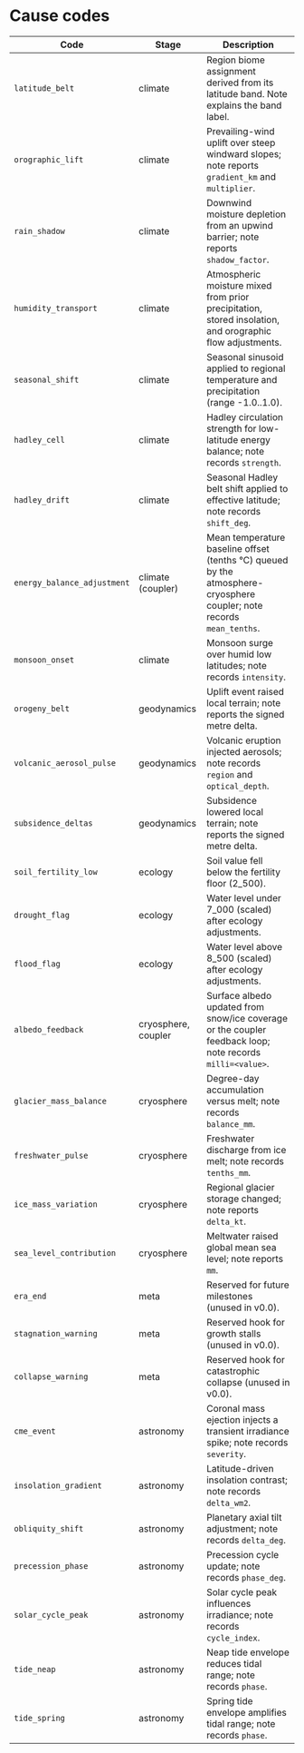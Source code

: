 # Cause codes

| Code | Stage | Description |
| ---- | ----- | ----------- |
| `latitude_belt` | climate | Region biome assignment derived from its latitude band. Note explains the band label. |
| `orographic_lift` | climate | Prevailing-wind uplift over steep windward slopes; note reports `gradient_km` and `multiplier`. |
| `rain_shadow` | climate | Downwind moisture depletion from an upwind barrier; note reports `shadow_factor`. |
| `humidity_transport` | climate | Atmospheric moisture mixed from prior precipitation, stored insolation, and orographic flow adjustments. |
| `seasonal_shift` | climate | Seasonal sinusoid applied to regional temperature and precipitation (range -1.0..1.0). |
| `hadley_cell` | climate | Hadley circulation strength for low-latitude energy balance; note records `strength`. |
| `hadley_drift` | climate | Seasonal Hadley belt shift applied to effective latitude; note records `shift_deg`. |
| `energy_balance_adjustment` | climate (coupler) | Mean temperature baseline offset (tenths °C) queued by the atmosphere-cryosphere coupler; note records `mean_tenths`. |
| `monsoon_onset` | climate | Monsoon surge over humid low latitudes; note records `intensity`. |
| `orogeny_belt` | geodynamics | Uplift event raised local terrain; note reports the signed metre delta. |
| `volcanic_aerosol_pulse` | geodynamics | Volcanic eruption injected aerosols; note records `region` and `optical_depth`. |
| `subsidence_deltas` | geodynamics | Subsidence lowered local terrain; note reports the signed metre delta. |
| `soil_fertility_low` | ecology | Soil value fell below the fertility floor (2_500). |
| `drought_flag` | ecology | Water level under 7_000 (scaled) after ecology adjustments. |
| `flood_flag` | ecology | Water level above 8_500 (scaled) after ecology adjustments. |
| `albedo_feedback` | cryosphere, coupler | Surface albedo updated from snow/ice coverage or the coupler feedback loop; note records `milli=<value>`. |
| `glacier_mass_balance` | cryosphere | Degree-day accumulation versus melt; note records `balance_mm`. |
| `freshwater_pulse` | cryosphere | Freshwater discharge from ice melt; note records `tenths_mm`. |
| `ice_mass_variation` | cryosphere | Regional glacier storage changed; note reports `delta_kt`. |
| `sea_level_contribution` | cryosphere | Meltwater raised global mean sea level; note reports `mm`. |
| `era_end` | meta | Reserved for future milestones (unused in v0.0). |
| `stagnation_warning` | meta | Reserved hook for growth stalls (unused in v0.0). |
| `collapse_warning` | meta | Reserved hook for catastrophic collapse (unused in v0.0). |
| `cme_event` | astronomy | Coronal mass ejection injects a transient irradiance spike; note records `severity`. |
| `insolation_gradient` | astronomy | Latitude-driven insolation contrast; note records `delta_wm2`. |
| `obliquity_shift` | astronomy | Planetary axial tilt adjustment; note records `delta_deg`. |
| `precession_phase` | astronomy | Precession cycle update; note records `phase_deg`. |
| `solar_cycle_peak` | astronomy | Solar cycle peak influences irradiance; note records `cycle_index`. |
| `tide_neap` | astronomy | Neap tide envelope reduces tidal range; note records `phase`. |
| `tide_spring` | astronomy | Spring tide envelope amplifies tidal range; note records `phase`. |
